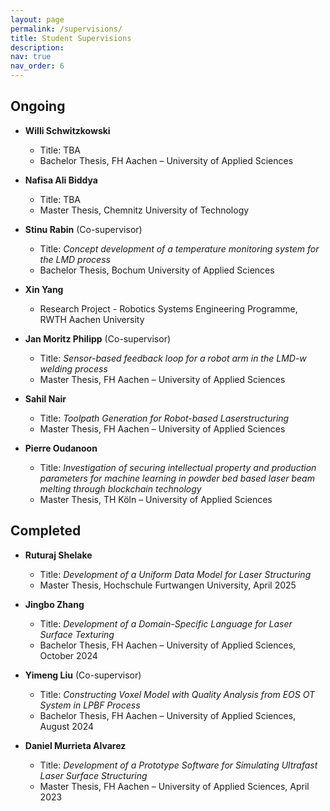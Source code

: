 ```yaml
---
layout: page
permalink: /supervisions/
title: Student Supervisions
description: 
nav: true
nav_order: 6
---
```


## Ongoing
	
- **Willi Schwitzkowski**
	- Title: TBA
	- Bachelor Thesis, FH Aachen – University of Applied Sciences
	
- **Nafisa Ali Biddya**
	- Title: TBA
	- Master Thesis, Chemnitz University of Technology

- **Stinu Rabin** (Co-supervisor)
	- Title: *Concept development of a temperature monitoring system for the LMD process*
	- Bachelor Thesis, Bochum University of Applied Sciences

- **Xin Yang**
	- Research Project - Robotics Systems Engineering Programme, RWTH Aachen University
	
- **Jan Moritz Philipp** (Co-supervisor)
	- Title: *Sensor-based feedback loop for a robot arm in the LMD-w welding process*
	- Master Thesis, FH Aachen – University of Applied Sciences
	
- **Sahil Nair**
	- Title: *Toolpath Generation for Robot-based Laserstructuring*
	- Master Thesis, FH Aachen – University of Applied Sciences
	
- **Pierre Oudanoon**
	- Title: *Investigation of securing intellectual property and production parameters for machine learning in powder bed based laser beam melting through blockchain technology*
	- Master Thesis, TH Köln – University of Applied Sciences

## Completed

- **Ruturaj Shelake**
	- Title: *Development of a Uniform Data Model for Laser Structuring*
	- Master Thesis, Hochschule Furtwangen University, April 2025

- **Jingbo Zhang**
	- Title: *Development of a Domain-Specific Language for Laser Surface Texturing*
	- Bachelor Thesis, FH Aachen – University of Applied Sciences, October 2024
	
- **Yimeng Liu** (Co-supervisor)
	- Title: *Constructing Voxel Model with Quality Analysis from EOS OT System in LPBF Process*
	- Bachelor Thesis, FH Aachen – University of Applied Sciences, August 2024
	
- **Daniel Murrieta Alvarez**
	- Title: *Development of a Prototype Software for Simulating Ultrafast Laser Surface Structuring*
	- Master Thesis, FH Aachen – University of Applied Sciences, April 2023
